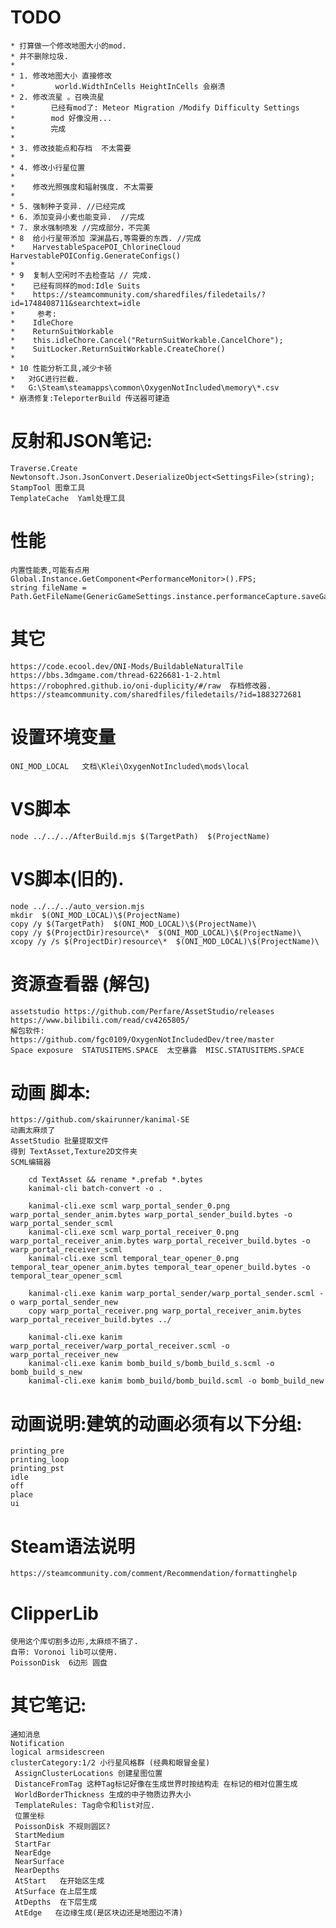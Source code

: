 # TODO
	* 打算做一个修改地图大小的mod.
	* 并不删除垃圾.
	* 
	* 1. 修改地图大小 直接修改
	*         world.WidthInCells HeightInCells 会崩溃
	* 2. 修改流星 。召唤流星
	*        已经有mod了: Meteor Migration /Modify Difficulty Settings
	*        mod 好像没用...
	*		 完成
	*       
	* 3. 修改技能点和存档  不太需要
	*   
	* 4. 修改小行星位置  
	* 
	*    修改光照强度和辐射强度. 不太需要
	*
	* 5. 强制种子变异. //已经完成 
	* 6. 添加变异小麦也能变异.  //完成
	* 7. 泉水强制喷发 //完成部分，不完美
	* 8  给小行星带添加 深渊晶石,等需要的东西. //完成
	*    HarvestableSpacePOI_ChlorineCloud  	 HarvestablePOIConfig.GenerateConfigs()
	*	 
	* 9  复制人空闲时不去检查站 // 完成.
	*	 已经有同样的mod:Idle Suits
	*	 https://steamcommunity.com/sharedfiles/filedetails/?id=1748408711&searchtext=idle
	*     参考:
	*	 IdleChore
	*	 ReturnSuitWorkable
	*	 this.idleChore.Cancel("ReturnSuitWorkable.CancelChore");
	*	 SuitLocker.ReturnSuitWorkable.CreateChore()
	*
	* 10 性能分析工具,减少卡顿
	*	对GC进行拦截.
	*	G:\Steam\steamapps\common\OxygenNotIncluded\memory\*.csv
	* 崩溃修复:TeleporterBuild 传送器可建造
# 反射和JSON笔记:
	Traverse.Create 
    Newtonsoft.Json.JsonConvert.DeserializeObject<SettingsFile>(string);
	StampTool 图章工具
	TemplateCache  Yaml处理工具
# 性能
	内置性能表,可能有点用
	Global.Instance.GetComponent<PerformanceMonitor>().FPS;
	string fileName = Path.GetFileName(GenericGameSettings.instance.performanceCapture.saveGame);
# 其它
	https://code.ecool.dev/ONI-Mods/BuildableNaturalTile
	https://bbs.3dmgame.com/thread-6226681-1-2.html
	https://robophred.github.io/oni-duplicity/#/raw  存档修改器.
	https://steamcommunity.com/sharedfiles/filedetails/?id=1883272681

# 设置环境变量
	ONI_MOD_LOCAL   文档\Klei\OxygenNotIncluded\mods\local

# VS脚本
	node ../../../AfterBuild.mjs $(TargetPath)  $(ProjectName)

# VS脚本(旧的).
	node ../../../auto_version.mjs
	mkdir  $(ONI_MOD_LOCAL)\$(ProjectName)
	copy /y $(TargetPath)  $(ONI_MOD_LOCAL)\$(ProjectName)\
	copy /y $(ProjectDir)resource\*  $(ONI_MOD_LOCAL)\$(ProjectName)\
	xcopy /y /s $(ProjectDir)resource\*  $(ONI_MOD_LOCAL)\$(ProjectName)\
# 资源查看器 (解包)
	assetstudio https://github.com/Perfare/AssetStudio/releases
	https://www.bilibili.com/read/cv4265805/
	解包软件:
	https://github.com/fgc0109/OxygenNotIncludedDev/tree/master
	Space exposure  STATUSITEMS.SPACE  太空暴露  MISC.STATUSITEMS.SPACE
# 动画 脚本:
	https://github.com/skairunner/kanimal-SE
	动画太麻烦了
	AssetStudio 批量提取文件
	得到 TextAsset,Texture2D文件夹
	SCML编辑器
```
	cd TextAsset && rename *.prefab *.bytes 
	kanimal-cli batch-convert -o .
 
	kanimal-cli.exe scml warp_portal_sender_0.png warp_portal_sender_anim.bytes warp_portal_sender_build.bytes -o warp_portal_sender_scml
	kanimal-cli.exe scml warp_portal_receiver_0.png warp_portal_receiver_anim.bytes warp_portal_receiver_build.bytes -o warp_portal_receiver_scml
	kanimal-cli.exe scml temporal_tear_opener_0.png temporal_tear_opener_anim.bytes temporal_tear_opener_build.bytes -o temporal_tear_opener_scml

	kanimal-cli.exe kanim warp_portal_sender/warp_portal_sender.scml -o warp_portal_sender_new
	copy warp_portal_receiver.png warp_portal_receiver_anim.bytes warp_portal_receiver_build.bytes ../

	kanimal-cli.exe kanim warp_portal_receiver/warp_portal_receiver.scml -o warp_portal_receiver_new
	kanimal-cli.exe kanim bomb_build_s/bomb_build_s.scml -o bomb_build_s_new
	kanimal-cli.exe kanim bomb_build/bomb_build.scml -o bomb_build_new
```
# 动画说明:建筑的动画必须有以下分组:
	printing_pre
	printing_loop
	printing_pst
	idle
	off
	place
	ui

# Steam语法说明
	https://steamcommunity.com/comment/Recommendation/formattinghelp
# ClipperLib 
	使用这个库切割多边形,太麻烦不搞了.
	自带: Voronoi lib可以使用.
	PoissonDisk  6边形 圆盘

# 其它笔记:
	通知消息
	Notification
	logical armsidescreen
	clusterCategory:1/2 小行星风格群 (经典和眼冒金星)
	 AssignClusterLocations 创建星图位置
	 DistanceFromTag 这种Tag标记好像在生成世界时按结构走 在标记的相对位置生成
	 WorldBorderThickness 生成的中子物质边界大小
	 TemplateRules: Tag命令和list对应. 
	 位置坐标
	 PoissonDisk 不规则圆区?
	 StartMedium
	 StartFar
	 NearEdge
	 NearSurface
	 NearDepths 
	 AtStart   在开始区生成
	 AtSurface 在上层生成
	 AtDepths  在下层生成
	 AtEdge   在边缘生成(是区块边还是地图边不清)
 
